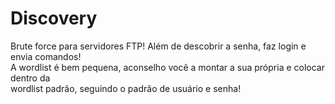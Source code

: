 # Discovery
Brute force para servidores FTP! Além de descobrir a senha, faz login e envia comandos!
<br>
A wordlist é bem pequena, aconselho você a montar a sua própria e colocar dentro da<br>
wordlist padrão, seguindo o padrão de usuário e senha!
